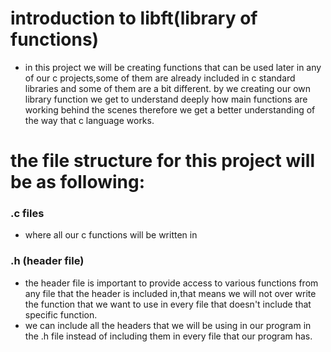 # introduction to libft(library of functions)
- in this project we will be creating functions that can be used later in any of our c projects,some of them are already included in c standard libraries and some of them are a bit different.
by we creating our own library function we get to understand deeply how main functions are working behind the scenes therefore we get a better understanding of the way that c language works.
# the file structure for this project will be as following:

### .c files 
- where all our c functions will be written in
### .h (header file)
- the header file is important to provide access to various functions from any file that the header is included in,that means we will not over write the function that we want to use in every file that doesn't include that specific function.
- we can include all the headers that we will be using in our program in the .h file instead of including them in every file that our program has.
  

